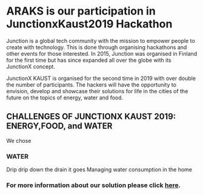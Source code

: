 # ARAKS is our participation in JunctionxKaust2019 Hackathon

Junction is a global tech community with the mission to empower people to create with technology. This is done through organising hackathons and other events for those interested. In 2015, Junction was organised in Finland for the first time but has since expanded all over the globe with its JunctionX concept.

JunctionX KAUST is organised for the second time in 2019 with over double the number of participants. The hackers will have the opportunity to envision, develop and showcase their solutions for life in the cities of the future on the topics of energy, water and food.

## CHALLENGES OF JUNCTIONX KAUST 2019: ENERGY,FOOD, and WATER
We chose
### WATER
Drip drip down the drain it goes
Managing water consumption in the home



### For more information about our solution please click [here](https://devpost.com/software/arks).
